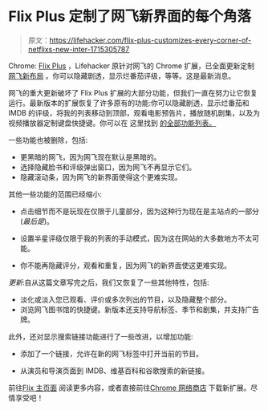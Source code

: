 # Flix Plus 定制了网飞新界面的每个角落

> 原文：<https://lifehacker.com/flix-plus-customizes-every-corner-of-netflixs-new-inter-1715305787>

Chrome: [Flix Plus](https://lifehacker.com/flix-plus-customizes-netflix-to-your-hearts-desire-1640968001) ，Lifehacker 原针对网飞的 Chrome 扩展，已全面更新定制 [网飞新布局](https://lifehacker.com/netflix-is-getting-its-first-big-web-interface-update-i-1711442438) 。你可以隐藏剧透，显示烂番茄评级，等等。这是最新消息。



网飞的重大更新破坏了 Flix Plus 扩展的大部分功能，但我们一直在努力让它恢复运行。最新版本的扩展恢复了许多原有的功能:你可以隐藏剧透，显示烂番茄和 IMDB 的评级，将我的列表移动到顶部，观看电影预告片，播放随机剧集，以及为视频播放器定制键盘快捷键。你可以在 这里找到 [的全部功能列表。](http://lifehacker.com/flix-plus-customizes-netflix-to-your-hearts-desire-1640968001#_ga=1.2242548.515970378.1434646157)

一些功能也被删除，包括:

*   更黑暗的网飞，因为网飞现在默认是黑暗的。
*   选择隐藏脸书和评级弹出窗口，因为网飞不再显示它们。
*   隐藏滚动条，因为网飞的新界面使得这个更难实现。

其他一些功能的范围已经缩小:

*   点击细节而不是玩现在仅限于儿童部分，因为这种行为现在是主站点的一部分(*最后是*)。

*   设置半星评级仅限于我的列表的手动模式，因为这在网站的大多数地方不太可能。
*   你不能再隐藏评分，观看和重复，因为网飞的新界面使这更难实现。

*更新*:自从这篇文章写完之后，我们又恢复了一些其他特性，包括:

*   淡化或淡入您已观看、评价或多次列出的节目，以及隐藏整个部分。
*   浏览网飞图书馆的快捷键。新版本还支持导航标签、季节和剧集，并支持广告牌。

此外，还对显示搜索链接功能进行了一些改进，以增加功能:

*   添加了一个链接，允许在新的网飞标签中打开当前的节目。

*   从演员和导演页面到 IMDB、维基百科和谷歌搜索的新链接。

前往[Flix 主页面](https://lifehacker.com/flix-plus-customizes-netflix-to-your-hearts-desire-1640968001) 阅读更多内容，或者直接前往[Chrome 网络商店](https://chrome.google.com/webstore/detail/flix-plus/fcjjgdnadfneaamhipplgpfkdnbfagla) 下载新扩展。尽情享受吧！